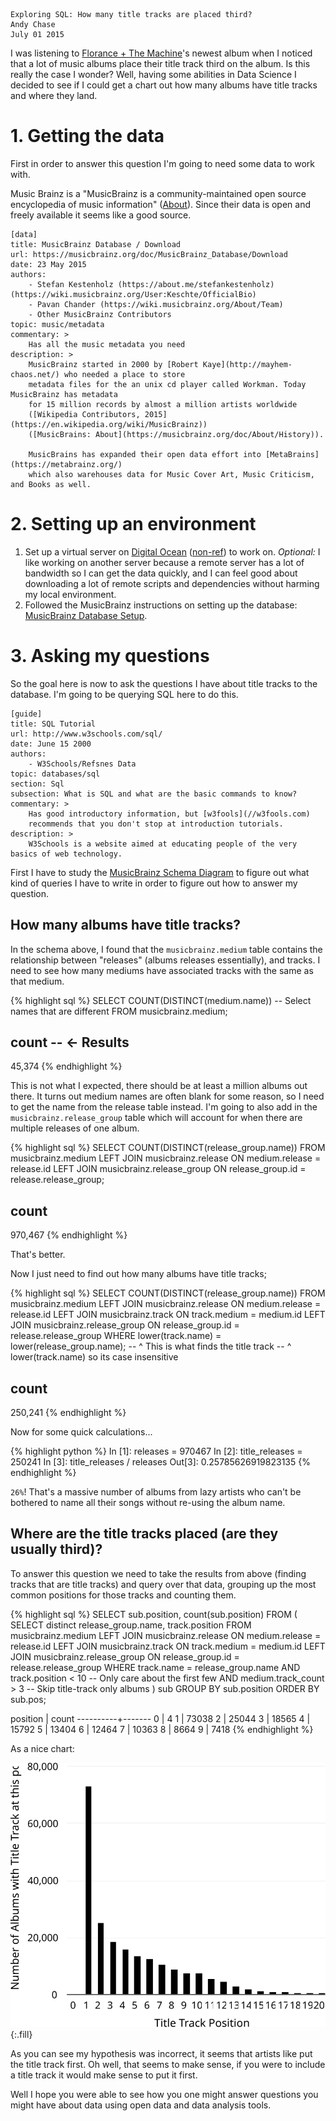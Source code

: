 	Exploring SQL: How many title tracks are placed third?
	Andy Chase
	July 01 2015

I was listening to [Florance + The Machine](http://pitchfork.com/reviews/albums/20605-how-big-how-blue-how-beautiful/)'s newest album when I noticed that a lot of music albums place their title track third on the album. Is this really the case I wonder? Well, having some abilities in Data Science I decided to see if I could get a chart out how many albums have title tracks and where they land.

# 1. Getting the data

First in order to answer this question I'm going to need some data to work with.

Music Brainz is a "MusicBrainz is a community-maintained open source encyclopedia of music information" ([About](https://musicbrainz.org/doc/About)). Since their data is open and freely available it seems like a good source.

    [data]
    title: MusicBrainz Database / Download
    url: https://musicbrainz.org/doc/MusicBrainz_Database/Download
    date: 23 May 2015
    authors:
        - Stefan Kestenholz (https://about.me/stefankestenholz) (https://wiki.musicbrainz.org/User:Keschte/OfficialBio)
        - Pavan Chander (https://wiki.musicbrainz.org/About/Team)
        - Other MusicBrainz Contributors
    topic: music/metadata
    commentary: >
        Has all the music metadata you need
    description: >
        MusicBrainz started in 2000 by [Robert Kaye](http://mayhem-chaos.net/) who needed a place to store
        metadata files for the an unix cd player called Workman. Today MusicBrainz has metadata
        for 15 million records by almost a million artists worldwide
        ([Wikipedia Contributors, 2015](https://en.wikipedia.org/wiki/MusicBrainz)) 
        ([MusicBrains: About](https://musicbrainz.org/doc/About/History)).
        
        MusicBrains has expanded their open data effort into [MetaBrains](https://metabrainz.org/)
        which also warehouses data for Music Cover Art, Music Criticism, and Books as well. 

# 2. Setting up an environment

1. Set up a virtual server on [Digital Ocean](//digitalocean.com/?refcode=d91055f0c205) ([non-ref](//digitalocean.com)) to work on. *Optional:* I like working on another server because a remote server has a lot of bandwidth so I can get the data quickly, and I can feel good about downloading a lot of remote scripts and dependencies without harming my local environment.
2. Followed the MusicBrainz instructions on setting up the database: [MusicBrainz Database Setup](https://bitbucket.org/lalinsky/mbslave).

# 3. Asking my questions

So the goal here is now to ask the questions I have about title tracks to the database. I'm going to be querying SQL here to do this.


    [guide]
    title: SQL Tutorial
    url: http://www.w3schools.com/sql/
    date: June 15 2000
    authors:
        - W3Schools/Refsnes Data
    topic: databases/sql
    section: Sql
    subsection: What is SQL and what are the basic commands to know?
    commentary: >
        Has good introductory information, but [w3fools](//w3fools.com)
        recommends that you don't stop at introduction tutorials.
    description: >
        W3Schools is a website aimed at educating people of the very basics of web technology.

First I have to study the [MusicBrainz Schema Diagram](https://musicbrainz.org/doc/MusicBrainz_Database/Schema) to figure out what kind of queries I have to write in order to figure out how to answer my question.

## How many albums have title tracks?

In the schema above, I found that the `musicbrainz.medium` table contains the relationship between "releases" (albums releases essentially), and tracks. I need to see how many mediums have associated tracks with the same as that medium.

{% highlight sql %}
SELECT COUNT(DISTINCT(medium.name)) -- Select names that are different
FROM musicbrainz.medium;

 count  -- <- Results
-------
 45,374
{% endhighlight %}

This is not what I expected, there should be at least a million albums out there. It turns out medium names are often blank for some reason, so I need to get the name from the release table instead. I'm going to also add in the `musicbrainz.release_group` table which will account for when there are multiple releases of one album.

{% highlight sql %}
SELECT COUNT(DISTINCT(release_group.name)) 
FROM musicbrainz.medium 
LEFT JOIN musicbrainz.release 
     ON medium.release = release.id
LEFT JOIN musicbrainz.release_group
     ON release_group.id = release.release_group;

  count  
---------
 970,467
{% endhighlight %}

That's better.

Now I just need to find out how many albums have title tracks;

{% highlight sql %}
SELECT COUNT(DISTINCT(release_group.name)) 
FROM musicbrainz.medium
LEFT JOIN musicbrainz.release 
    ON medium.release = release.id 
LEFT JOIN musicbrainz.track 
    ON track.medium = medium.id 
LEFT JOIN musicbrainz.release_group 
    ON release_group.id = release.release_group 
WHERE lower(track.name) = lower(release_group.name);
-- ^ This is what finds the title track
-- ^ lower(track.name) so its case insensitive

 count  
--------
 250,241
{% endhighlight %}

Now for some quick calculations...

{% highlight python %}
In [1]: releases = 970467
In [2]: title_releases = 250241
In [3]: title_releases / releases
Out[3]: 0.25785626919823135
{% endhighlight %}

`26%`! That's a massive number of albums from lazy artists who can't be bothered to name all their songs without re-using the album name.

## Where are the title tracks placed (are they usually third)?

To answer this question we need to take the results from above (finding tracks that are title tracks) and query over that data, grouping up the most common positions for those tracks and counting them.

{% highlight sql %}
SELECT sub.position, count(sub.position) 
FROM (
    SELECT distinct release_group.name, track.position 
    FROM musicbrainz.medium
    LEFT JOIN musicbrainz.release 
        ON medium.release = release.id 
    LEFT JOIN musicbrainz.track 
        ON track.medium = medium.id 
    LEFT JOIN musicbrainz.release_group 
        ON release_group.id = release.release_group 
    WHERE track.name = release_group.name
    AND track.position < 10 -- Only care about the first few
    AND medium.track_count > 3 -- Skip title-track only albums
) sub 
GROUP BY sub.position
ORDER BY sub.pos;

 position | count 
----------+-------
        0 |     4
        1 | 73038
        2 | 25044
        3 | 18565
        4 | 15792
        5 | 13404
        6 | 12464
        7 | 10363
        8 |  8664
        9 |  7418
{% endhighlight %}

As a nice chart:

![chart.png](/images/2015-07-01-album_data.svg){:.fill}

As you can see my hypothesis was incorrect, it seems that artists like put the title track first. Oh well, that seems to make sense, if you were to include a title track it would make sense to put it first.

Well I hope you were able to see how you one might answer questions you might have about data using open data and data analysis tools.